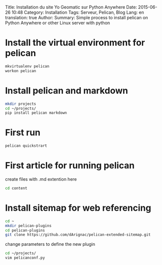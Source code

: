 Title: Installation du site Yo Geomatic sur Python Anywhere
Date: 2015-06-26 10:48
Category: Installation
Tags: Serveur, Pelican, Blog
Lang: en
translation: true
Author:
Summary: Simple process to install pelican on Python Anywhere or other Linux server with python


# Install the virtual environment for pelican
```bash
mkvirtualenv pelican
workon pelican
```
# Install pelican and markdown
```bash
mkdir projects
cd ~/projects/
pip install pelican markdown
```
# First run
```bash
pelican quickstrart
```
# First article for running pelican
create files with .md extention here
```bash
cd content
```



# Install sitemap for web referencing
```bash
cd ~
mkdir pelican-plugins
cd pelican-plugins
git clone https://github.com/dArignac/pelican-extended-sitemap.git
```
change parameters to define the new plugin
```bash
cd ~/projects/
vim pelicanconf.py
```
